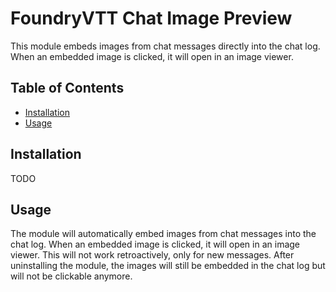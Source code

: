 # FoundryVTT Chat Image Preview

This module embeds images from chat messages directly into the chat log. When an embedded image is clicked, it will open in an image viewer.

## Table of Contents

- [Installation](#installation)
- [Usage](#usage)

## Installation

TODO

## Usage

The module will automatically embed images from chat messages into the chat log. When an embedded image is clicked, it will open in an image viewer.
This will not work retroactively, only for new messages. After uninstalling the module, the images will still be embedded in the chat log but will not be clickable anymore.